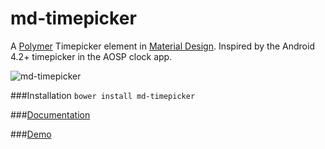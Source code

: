 md-timepicker
=============

A [Polymer](https://www.polymer-project.org) Timepicker element in [Material Design](http://google.com/design/spec).
Inspired by the Android 4.2+ timepicker in the AOSP clock app.

![md-timepicker](https://cloud.githubusercontent.com/assets/1891109/4836531/0a462358-5fc6-11e4-8cbe-4f9db72bd9df.png)


###Installation
`bower install md-timepicker`

###[Documentation](http://dotlouis.github.io/md-timepicker/components/md-timepicker/index.html)

###[Demo](http://dotlouis.github.io/md-timepicker/components/md-timepicker/demo.html)

